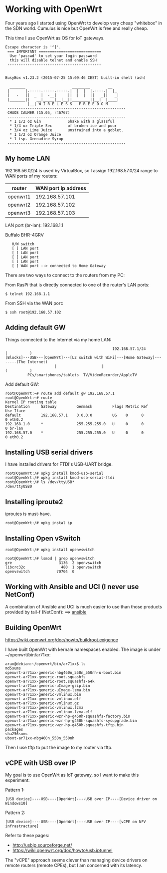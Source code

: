 # Working with OpenWrt

Four years ago I started using OpenWrt to develop very cheap "whitebox" in the SDN world. Cumulus is nice but OpenWrt is free and really cheap.

This time I use OpenWrt as OS for IoT gateways.

```
Escape character is '^]'.
 === IMPORTANT ============================
  Use 'passwd' to set your login password
  this will disable telnet and enable SSH
 ------------------------------------------


BusyBox v1.23.2 (2015-07-25 15:09:46 CEST) built-in shell (ash)

  _______                     ________        __
 |       |.-----.-----.-----.|  |  |  |.----.|  |_
 |   -   ||  _  |  -__|     ||  |  |  ||   _||   _|
 |_______||   __|_____|__|__||________||__|  |____|
          |__| W I R E L E S S   F R E E D O M
 -----------------------------------------------------
 CHAOS CALMER (15.05, r46767)
 -----------------------------------------------------
  * 1 1/2 oz Gin            Shake with a glassful
  * 1/4 oz Triple Sec       of broken ice and pour
  * 3/4 oz Lime Juice       unstrained into a goblet.
  * 1 1/2 oz Orange Juice
  * 1 tsp. Grenadine Syrup
 -----------------------------------------------------
```

## My home LAN

192.168.56.0/24 is used by VirtualBox, so I assign 192.168.57.0/24 range to WAN ports of my routers:

|router  |WAN port ip address|
|--------|-------------------|
|openwrt1|192.168.57.101|
|openwrt2|192.168.57.102|
|openwrt3|192.168.57.103|

LAN port (br-lan): 192.168.1.1

Buffalo BHR-4GRV
```
   H/W switch
   [ ] LAN port
   [ ] LAN port
   [ ] LAN port
   [ ] LAN port
   [ ] WAN port --> connected to Home Gateway
```

There are two ways to connect to the routers from my PC:

From RasPi that is directly connected to one of the router's LAN ports:
```
$ telnet 192.168.1.1
```

From SSH via the WAN port:
```
$ ssh root@192.168.57.102
```

## Adding default GW

Things connected to the Internet via my home LAN:
```
                                                192.168.57.1/24             (          )
[Blocks]---USB---[OpenWrt]---[L2 switch with WiFi]---[Home Gateway]--------(The Internet)
                      |                    |                                (          )
          PCs/smartphones/tablets  TV/VideoRecorder/AppleTV
```

Add default GW:
```
root@OpenWrt:~# route add default gw 192.168.57.1
root@OpenWrt:~# route
Kernel IP routing table
Destination     Gateway         Genmask         Flags Metric Ref    Use Iface
default         192.168.57.1    0.0.0.0         UG    0      0        0 eth0.2
192.168.1.0     *               255.255.255.0   U     0      0        0 br-lan
192.168.57.0    *               255.255.255.0   U     0      0        0 eth0.2
```
## Installing USB serial drivers

I have installed drivers for FTDI's USB-UART bridge.

```
root@OpenWrt:/# opkg install kmod-usb-serial
root@OpenWrt:/# opkg install kmod-usb-serial-ftdi
root@OpenWrt:/# ls /dev/ttyUSB*
/dev/ttyUSB0
```

## Installing iproute2

iproutes is must-have.

```
root@OpenWrt:/# opkg instal ip
```

## Installing Open vSwitch

```
root@OpenWrt:/# opkg install openvswitch
```
```
root@OpenWrt:/# lsmod | grep openvswitch
gre                     3136  2 openvswitch
libcrc32c                480  1 openvswitch
openvswitch            70704  0
```

## Working with Ansible and UCI (I never use NetConf)

A combination of Ansible and UCI is much easier to use than those products provided by tail-f (NetConf): ==> [ansible](https://github.com/araobp/blocks/ansible)

## Building OpenWrt

https://wiki.openwrt.org/doc/howto/buildroot.exigence

I have built OpenWrt with kernale namespaces enabled. The image is under ~/openwrt/bin/ar71xx:

```
arao@debian:~/openwrt/bin/ar71xx$ ls
md5sums
openwrt-ar71xx-generic-nbg460n_550n_550nh-u-boot.bin
openwrt-ar71xx-generic-root.squashfs
openwrt-ar71xx-generic-root.squashfs-64k
openwrt-ar71xx-generic-uImage-gzip.bin
openwrt-ar71xx-generic-uImage-lzma.bin
openwrt-ar71xx-generic-vmlinux.bin
openwrt-ar71xx-generic-vmlinux.elf
openwrt-ar71xx-generic-vmlinux.gz
openwrt-ar71xx-generic-vmlinux.lzma
openwrt-ar71xx-generic-vmlinux-lzma.elf
openwrt-ar71xx-generic-wzr-hp-g450h-squashfs-factory.bin
openwrt-ar71xx-generic-wzr-hp-g450h-squashfs-sysupgrade.bin
openwrt-ar71xx-generic-wzr-hp-g450h-squashfs-tftp.bin
packages
sha256sums
uboot-ar71xx-nbg460n_550n_550nh
```

Then I use tftp to put the image to my router via tftp.


## vCPE with USB over IP

My goal is to use OpenWrt as IoT gateway, so I want to make this experiment:

Pattern 1:
```
[USB device]----USB----[OpenWrt]----USB over IP----[Device driver on Windows10]
```

Pattern 2:
```
[USB device]----USB----[OpenWrt]----USB over IP----[vCPE on NFV infrastracture]
```

Refer to these pages:
- http://usbip.sourceforge.net/
- https://wiki.openwrt.org/doc/howto/usb.iptunnel

The "vCPE" approach seems clever than managing device drivers on remote routers (remote CPEs), but I am concerned with its latency.


